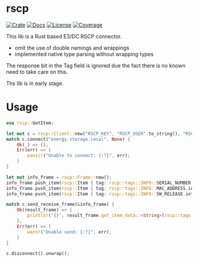 # rscp

[![Crate](https://img.shields.io/crates/v/rscp.svg)](https://crates.io/crates/rscp)
[![Docs](https://docs.rs/rscp/badge.svg)](https://docs.rs/rscp)
[![License](https://img.shields.io/crates/l/rscp.svg?maxAge=2592000)](https://github.com/mr-sven/rscp/blob/main/LICENSE)
[![Coverage](https://img.shields.io/badge/coverage-75.86%25-yellowgreen)](https://github.com/mr-sven/rscp)

This lib is a Rust based E3/DC RSCP connector.

 - omit the use of double namings and wrappings
 - implemented native type parsing without wrapping types

The response bit in the Tag field is ignored due the fact there is no known need to take care on this.

Ths lib is in early stage.

# Usage

```rust
use rscp::GetItem;

let mut c = rscp::Client::new("RSCP_KEY", "RSCP_USER".to_string(), "RSCP_PASSWORD".to_string());
match c.connect("energy.storage.local", None) {
    Ok(_) => (),
    Err(err) => {
        panic!("Unable to connect: {:?}", err);
    }
}

let mut info_frame = rscp::Frame::new();
info_frame.push_item(rscp::Item { tag: rscp::tags::INFO::SERIAL_NUMBER.into(), data: None } );
info_frame.push_item(rscp::Item { tag: rscp::tags::INFO::MAC_ADDRESS.into(), data: None } );
info_frame.push_item(rscp::Item { tag: rscp::tags::INFO::SW_RELEASE.into(), data: None } );

match c.send_receive_frame(&info_frame) {
    Ok(result_frame) => {
        println!("{}", result_frame.get_item_data::<String>(rscp::tags::INFO::SERIAL_NUMBER.into()).unwrap());
    },
    Err(err) => {
        warn!("Unable send: {:?}", err);
    }
}

c.disconnect().unwrap();
```
